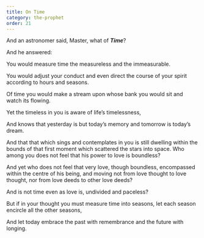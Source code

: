 ```yaml
---
title: On Time
category: the-prophet
order: 21
---
```

And an astronomer said, Master, what of **_Time_**?

And he answered:

You would measure time the measureless and the immeasurable.

You would adjust your conduct and even direct the course of your spirit according to hours and seasons.

Of time you would make a stream upon whose bank you would sit and watch its flowing.

Yet the timeless in you is aware of life’s timelessness,

And knows that yesterday is but today’s memory and tomorrow is today’s dream.

And that that which sings and contemplates in you is still dwelling within the bounds of that first moment which scattered the stars into space. Who among you does not feel that his power to love is boundless?

And yet who does not feel that very love, though boundless, encompassed within the centre of his being, and moving not from love thought to love thought, nor from love deeds to other love deeds?

And is not time even as love is, undivided and paceless?

But if in your thought you must measure time into seasons, let each season encircle all the other seasons,

And let today embrace the past with remembrance and the future with longing.
